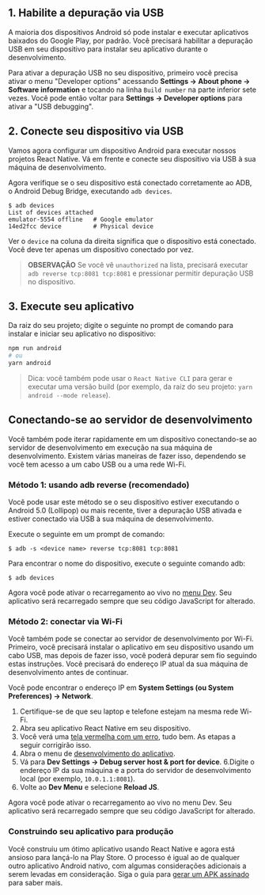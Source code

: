 ## 1. Habilite a depuração via USB
A maioria dos dispositivos Android só pode instalar e executar aplicativos baixados do Google Play, por padrão. Você precisará habilitar a depuração USB em seu dispositivo para instalar seu aplicativo durante o desenvolvimento.

Para ativar a depuração USB no seu dispositivo, primeiro você precisa ativar o menu "Developer options" acessando **Settings → About phone → Software information** e tocando na linha `Build number` na parte inferior sete vezes. Você pode então voltar para **Settings → Developer options** para ativar a "USB debugging".

## 2. Conecte seu dispositivo via USB
Vamos agora configurar um dispositivo Android para executar nossos projetos React Native. Vá em frente e conecte seu dispositivo via USB à sua máquina de desenvolvimento.

Agora verifique se o seu dispositivo está conectado corretamente ao ADB, o Android Debug Bridge, executando `adb devices`.

```
$ adb devices
List of devices attached
emulator-5554 offline   # Google emulator
14ed2fcc device         # Physical device
```

Ver o `device` na coluna da direita significa que o dispositivo está conectado. Você deve ter apenas um dispositivo conectado por vez.

> **OBSERVAÇÃO**
> Se você vê `unauthorized` na lista, precisará executar `adb reverse tcp:8081 tcp:8081` e pressionar permitir depuração USB no dispositivo.

## 3. Execute seu aplicativo
Da raiz do seu projeto; digite o seguinte no prompt de comando para instalar e iniciar seu aplicativo no dispositivo:

```bash
npm run android
# ou
yarn android
```

> Dica: você também pode usar o `React Native CLI` para gerar e executar uma versão build (por exemplo, da raiz do seu projeto: `yarn android --mode release`).

## Conectando-se ao servidor de desenvolvimento
Você também pode iterar rapidamente em um dispositivo conectando-se ao servidor de desenvolvimento em execução na sua máquina de desenvolvimento. Existem várias maneiras de fazer isso, dependendo se você tem acesso a um cabo USB ou a uma rede Wi-Fi.

### Método 1: usando adb reverse (recomendado)
Você pode usar este método se o seu dispositivo estiver executando o Android 5.0 (Lollipop) ou mais recente, tiver a depuração USB ativada e estiver conectado via USB à sua máquina de desenvolvimento.

Execute o seguinte em um prompt de comando:

```terminal
$ adb -s <device name> reverse tcp:8081 tcp:8081
```

Para encontrar o nome do dispositivo, execute o seguinte comando adb:

```
$ adb devices
```

Agora você pode ativar o recarregamento ao vivo no [menu Dev](/docs/debugging.md). Seu aplicativo será recarregado sempre que seu código JavaScript for alterado.

### Método 2: conectar via Wi-Fi
Você também pode se conectar ao servidor de desenvolvimento por Wi-Fi. Primeiro, você precisará instalar o aplicativo em seu dispositivo usando um cabo USB, mas depois de fazer isso, você poderá depurar sem fio seguindo estas instruções. Você precisará do endereço IP atual da sua máquina de desenvolvimento antes de continuar.

Você pode encontrar o endereço IP em **System Settings (ou System Preferences) → Network**.

1. Certifique-se de que seu laptop e telefone estejam na mesma rede Wi-Fi.
2. Abra seu aplicativo React Native em seu dispositivo.
3. Você verá uma [tela vermelha com um erro](/docs/debugging.md), tudo bem. As etapas a seguir corrigirão isso.
4. Abra o menu de [desenvolvimento do aplicativo](/docs/debugging.md).
5. Vá para **Dev Settings → Debug server host & port for device**.
6.Digite o endereço IP da sua máquina e a porta do servidor de desenvolvimento local (por exemplo, `10.0.1.1:8081`).
7. Volte ao **Dev Menu** e selecione **Reload JS**.

Agora você pode ativar o recarregamento ao vivo no menu Dev. Seu aplicativo será recarregado sempre que seu código JavaScript for alterado.

### Construindo seu aplicativo para produção
Você construiu um ótimo aplicativo usando React Native e agora está ansioso para lançá-lo na Play Store. O processo é igual ao de qualquer outro aplicativo Android nativo, com algumas considerações adicionais a serem levadas em consideração. Siga o guia para [gerar um APK assinado](/docs/signed-apk-android.md) para saber mais.
